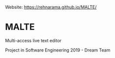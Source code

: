 Website: https://rehnarama.github.io/MALTE/

# MALTE
Multi-access live text editor

Project in Software Engineering 2019 - Dream Team


